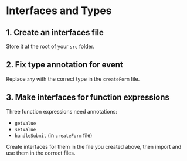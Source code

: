 # Interfaces and Types

## 1. Create an interfaces file

Store it at the root of your `src` folder.

## 2. Fix type annotation for event

Replace `any` with the correct type in the `createForm` file.

## 3. Make interfaces for function expressions

Three function expressions need annotations:

-   `getValue`
-   `setValue`
-   `handleSubmit` (in `createForm` file)

Create interfaces for them in the file you created above, then import and use them in the correct files.
